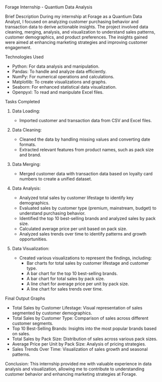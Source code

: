  Forage Internship - Quantium Data Analysis

 Brief Description
During my internship at Forage as a Quantium Data Analyst, I focused on analyzing customer purchasing behavior and transaction data to derive actionable insights. The project involved data cleaning, merging, analysis, and visualization to understand sales patterns, customer demographics, and product preferences. The insights gained were aimed at enhancing marketing strategies and improving customer engagement.

Technologies Used
- Python: For data analysis and manipulation.
- Pandas: To handle and analyze data efficiently.
- NumPy: For numerical operations and calculations.
- Matplotlib: To create visualizations and graphs.
- Seaborn: For enhanced statistical data visualization.
- Openpyxl: To read and manipulate Excel files.

Tasks Completed
1. Data Loading:
   - Imported customer and transaction data from CSV and Excel files.

2. Data Cleaning:
   - Cleaned the data by handling missing values and converting date formats.
   - Extracted relevant features from product names, such as pack size and brand.

3. Data Merging:
   - Merged customer data with transaction data based on loyalty card numbers to create a unified dataset.

4. Data Analysis:
   - Analyzed total sales by customer lifestage to identify key demographics.
   - Evaluated sales by customer type (premium, mainstream, budget) to understand purchasing behavior.
   - Identified the top 10 best-selling brands and analyzed sales by pack size.
   - Calculated average price per unit based on pack size.
   - Analyzed sales trends over time to identify patterns and growth opportunities.

5. Data Visualization:
   - Created various visualizations to represent the findings, including:
     - Bar charts for total sales by customer lifestage and customer type.
     - A bar chart for the top 10 best-selling brands.
     - A bar chart for total sales by pack size.
     - A line chart for average price per unit by pack size.
     - A line chart for sales trends over time.

Final Output Graphs
- Total Sales by Customer Lifestage: Visual representation of sales segmented by customer demographics.
- Total Sales by Customer Type: Comparison of sales across different customer segments.
- Top 10 Best-Selling Brands: Insights into the most popular brands based on sales.
- Total Sales by Pack Size: Distribution of sales across various pack sizes.
- Average Price per Unit by Pack Size: Analysis of pricing strategies.
- Sales Trends Over Time: Visualization of sales growth and seasonal patterns.

 
 
 

 


 Conclusion:
This internship provided me with valuable experience in data analysis and visualization, allowing me to contribute to understanding customer behavior and enhancing marketing strategies at Forage.
